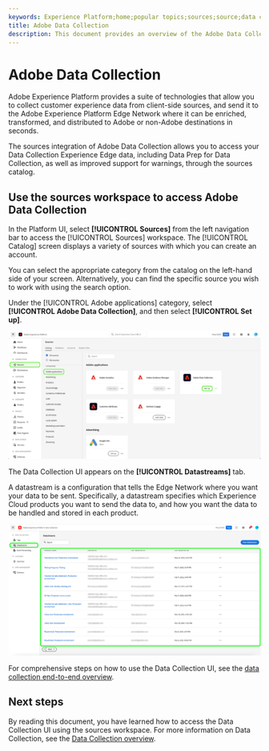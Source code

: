 ```yaml
---
keywords: Experience Platform;home;popular topics;sources;source;data collection
title: Adobe Data Collection
description: This document provides an overview of the Adobe Data Collection source.
---
```

# Adobe Data Collection

Adobe Experience Platform provides a suite of technologies that allow you to collect customer experience data from client-side sources, and send it to the Adobe Experience Platform Edge Network where it can be enriched, transformed, and distributed to Adobe or non-Adobe destinations in seconds.

The sources integration of Adobe Data Collection allows you to access your Data Collection Experience Edge data, including Data Prep for Data Collection, as well as improved support for warnings, through the sources catalog.

## Use the sources workspace to access Adobe Data Collection

In the Platform UI, select **[!UICONTROL Sources]** from the left navigation bar to access the [!UICONTROL Sources] workspace. The [!UICONTROL Catalog] screen displays a variety of sources with which you can create an account.

You can select the appropriate category from the catalog on the left-hand side of your screen. Alternatively, you can find the specific source you wish to work with using the search option.

Under the [!UICONTROL Adobe applications] category, select **[!UICONTROL Adobe Data Collection]**, and then select **[!UICONTROL Set up]**.

![data-collection](./images/data-collection/catalog.png)

The Data Collection UI appears on the **[!UICONTROL Datastreams]** tab. 

A datastream is a configuration that tells the Edge Network where you want your data to be sent. Specifically, a datastream specifies which Experience Cloud products you want to send the data to, and how you want the data to be handled and stored in each product.

![datastreams](./images/data-collection/datastreams.png)

For comprehensive steps on how to use the Data Collection UI, see the [data collection end-to-end overview](../../../collection/e2e.md).

## Next steps

By reading this document, you have learned how to access the Data Collection UI using the sources workspace. For more information on Data Collection, see the [Data Collection overview](../../../collection/e2e.md).